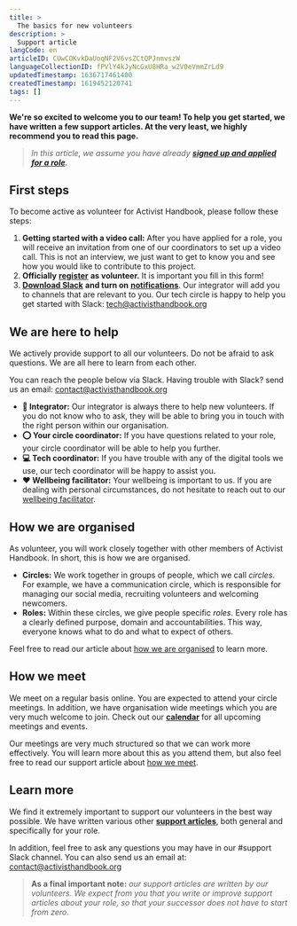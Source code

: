 ```yaml
---
title: >
  The basics for new volunteers
description: >
  Support article
langCode: en
articleID: CUwCOKvkDaUoqNF2V6vsZCtQPJnmvszW
languageCollectionID: fPVlY4kJyNcGxU8HRa_w2V0eVmmZrLd9
updatedTimestamp: 1636717461400
createdTimestamp: 1619452120741
tags: []
---
```


**We're so excited to welcome you to our team! To help you get started, we have written a few support articles. At the very least, we highly recommend you to read this page.**

> _In this article, we assume you have already_ [_**signed up and applied for a role**_](/join)_**.**_

## First steps

To become active as volunteer for Activist Handbook, please follow these steps:

1.  **Getting started with a video call:** After you have applied for a role, you will receive an invitation from one of our coordinators to set up a video call. This is not an interview, we just want to get to know you and see how you would like to contribute to this project.
2.  **Officially** [**register**](https://airtable.com/shrbfrxknihy8mYXe) **as volunteer.** It is important you fill in this form!
3.  [**Download Slack**](http://slack.com/download) **and turn on** [**notifications**](https://slack.com/intl/en-nl/help/articles/201355156-Configure-your-Slack-notifications). Our integrator will add you to channels that are relevant to you. Our tech circle is happy to help you get started with Slack: [tech@activisthandbook.org](/support/basics/tech@activisthandbook.org)

## We are here to help

We actively provide support to all our volunteers. Do not be afraid to ask questions. We are all here to learn from each other.

You can reach the people below via Slack. Having trouble with Slack? send us an email: [contact@activisthandbook.org](mailto:contact@activisthandbook.org)

-   **👋 Integrator:** Our integrator is always there to help new volunteers. If you do not know who to ask, they will be able to bring you in touch with the right person within our organisation.
-   **⭕️ Your circle coordinator:** If you have questions related to your role, your circle coordinator will be able to help you further.
-   **💻 Tech coordinator:** If you have trouble with any of the digital tools we use, our tech coordinator will be happy to assist you.
-   **❤️ Wellbeing facilitator:** Your wellbeing is important to us. If you are dealing with personal circumstances, do not hesitate to reach out to our [wellbeing facilitator](/support/wellbeing).

## How we are organised

As volunteer, you will work closely together with other members of Activist Handbook. In short, this is how we are organised.

-   **Circles:** We work together in groups of people, which we call _circles_. For example, we have a communication circle, which is responsible for managing our social media, recruiting volunteers and welcoming newcomers.
-   **Roles:** Within these circles, we give people specific _roles_. Every role has a clearly defined purpose, domain and accountabilities. This way, everyone knows what to do and what to expect of others.

Feel free to read our article about [how we are organised](/support/organisation) to learn more.

## **How we meet**

We meet on a regular basis online. You are expected to attend your circle meetings. In addition, we have organisation wide meetings which you are very much welcome to join. Check out our [**calendar**](https://calendar.google.com/calendar/u/0?cid=Y29udGFjdEBhY3RpdmlzdGhhbmRib29rLm9yZw) for all upcoming meetings and events.

Our meetings are very much structured so that we can work more effectively. You will learn more about this as you attend them, but also feel free to read our support article about [how we meet](/support/meetings).

## Learn more

We find it extremely important to support our volunteers in the best way possible. We have written various other [**support articles**](/support/website), both general and specifically for your role.

In addition, feel free to ask any questions you may have in our #support Slack channel. You can also send us an email at: [contact@activisthandbook.org](mailto:contact@activisthandbook.org)

> **As a final important note:** _our support articles are written by our volunteers. We expect from you that you write or improve support articles about your role, so that your successor does not have to start from zero._